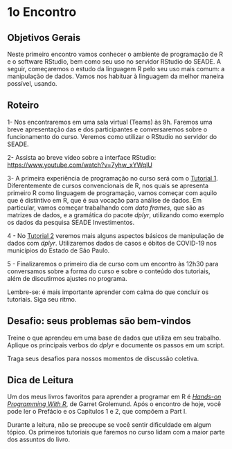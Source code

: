 #  1o Encontro

## Objetivos Gerais

Neste primeiro encontro vamos conhecer o ambiente de programação de R e o software RStudio, bem como seu uso no servidor RStudio do SEADE. A seguir, começaremos o estudo da linguagem R pelo seu uso mais comum: a manipulação de dados. Vamos nos habituar à linguagem da melhor maneira possível, usando.

## Roteiro

1- Nos encontraremos em uma sala virtual (Teams) às 9h. Faremos uma breve apresentação das e dos participantes e conversaremos sobre o funcionamento do curso. Veremos como utilizar o RStudio no servidor do SEADE.

2- Assista ao breve vídeo sobre a interface RStudio: https://www.youtube.com/watch?v=7yhw_xYWqlU

3- A primeira experiência de programação no curso será com o [Tutorial 1](https://github.com/seade-R/egesp-seade-intro-programacao/blob/master/tutorial/tutorial-01.md). Diferentemente de cursos convencionais de R, nos quais se apresenta primeiro R como linguagem de programação, vamos começar com aquilo que é distintivo em R, que é sua vocação para análise de dados. Em particular, vamos começar trabalhando com _data frames_, que são as matrizes de dados, e a gramática do pacote _dplyr_, utilizando como exemplo os dados da pesquisa SEADE Investimentos.

4 - No [Tutorial 2](https://github.com/seade-R/egesp-seade-intro-programacao/blob/master/tutorial/tutorial-02.md) veremos mais alguns aspectos básicos de manipulação de dados com _dplyr_. Utilizaremos dados de casos e óbitos de COVID-19 nos municípios do Estado de São Paulo.

5 - Finalizaremos o primeiro dia de curso com um encontro às 12h30 para conversamos sobre a forma do curso e sobre o conteúdo dos tutoriais, além de discutirmos ajustes no programa.

Lembre-se: é mais importante aprender com calma do que concluir os tutoriais. Siga seu ritmo.

## Desafio: seus problemas são bem-vindos

Treine o que aprendeu em uma base de dados que utiliza em seu trabalho. Aplique os principais verbos do _dplyr_ e documente os passos em um script.

Traga seus desafios para nossos momentos de discussão coletiva.

## Dica de Leitura

Um dos meus livros favoritos para aprender a programar em R é [_Hands-on Programming With R_](https://rstudio-education.github.io/hopr/), de Garret Grolemund. Após o encontro de hoje, você pode ler o Prefácio e os Capítulos 1 e 2, que compõem a Part I.

Durante a leitura, não se preocupe se você sentir dificuldade em algum tópico. Os primeiros tutoriais que faremos no curso lidam com a maior parte dos assuntos do livro.

